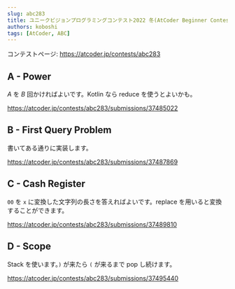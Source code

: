 ```yaml
---
slug: abc283
title: ユニークビジョンプログラミングコンテスト2022 冬(AtCoder Beginner Contest 283)
authors: koboshi
tags: [AtCoder, ABC]
---
```


コンテストページ: https://atcoder.jp/contests/abc283

## A - Power

$A$ を $B$ 回かければよいです。Kotlin なら reduce を使うとよいかも。

https://atcoder.jp/contests/abc283/submissions/37485022

## B - First Query Problem

書いてある通りに実装します。

https://atcoder.jp/contests/abc283/submissions/37487869

## C - Cash Register

`00` を `x` に変換した文字列の長さを答えればよいです。replace を用いると変換することができます。

https://atcoder.jp/contests/abc283/submissions/37489810

## D - Scope

Stack を使います。`)` が来たら `(` が来るまで pop し続けます。

https://atcoder.jp/contests/abc283/submissions/37495440
